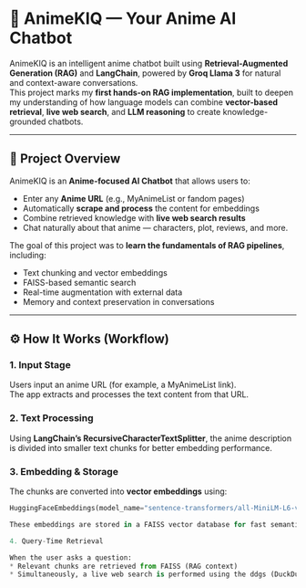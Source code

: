 # 🎌 AnimeKIQ — Your Anime AI Chatbot

AnimeKIQ is an intelligent anime chatbot built using **Retrieval-Augmented Generation (RAG)** and **LangChain**, powered by **Groq Llama 3** for natural and context-aware conversations.  
This project marks my **first hands-on RAG implementation**, built to deepen my understanding of how language models can combine **vector-based retrieval**, **live web search**, and **LLM reasoning** to create knowledge-grounded chatbots.

---

## 🧠 Project Overview

AnimeKIQ is an **Anime-focused AI Chatbot** that allows users to:
- Enter any **Anime URL** (e.g., MyAnimeList or fandom pages)
- Automatically **scrape and process** the content for embeddings
- Combine retrieved knowledge with **live web search results**
- Chat naturally about that anime — characters, plot, reviews, and more.

The goal of this project was to **learn the fundamentals of RAG pipelines**, including:
- Text chunking and vector embeddings
- FAISS-based semantic search
- Real-time augmentation with external data
- Memory and context preservation in conversations

---

## ⚙️ How It Works (Workflow)

### **1. Input Stage**
Users input an anime URL (for example, a MyAnimeList link).  
The app extracts and processes the text content from that URL.

### **2. Text Processing**
Using **LangChain’s RecursiveCharacterTextSplitter**, the anime description is divided into smaller text chunks for better embedding performance.

### **3. Embedding & Storage**
The chunks are converted into **vector embeddings** using:
```python
HuggingFaceEmbeddings(model_name="sentence-transformers/all-MiniLM-L6-v2")

These embeddings are stored in a FAISS vector database for fast semantic retrieval.

4. Query-Time Retrieval

When the user asks a question:
* Relevant chunks are retrieved from FAISS (RAG context)
* Simultaneously, a live web search is performed using the ddgs (DuckDuckGo Search) API to fetch up-to-date results.

